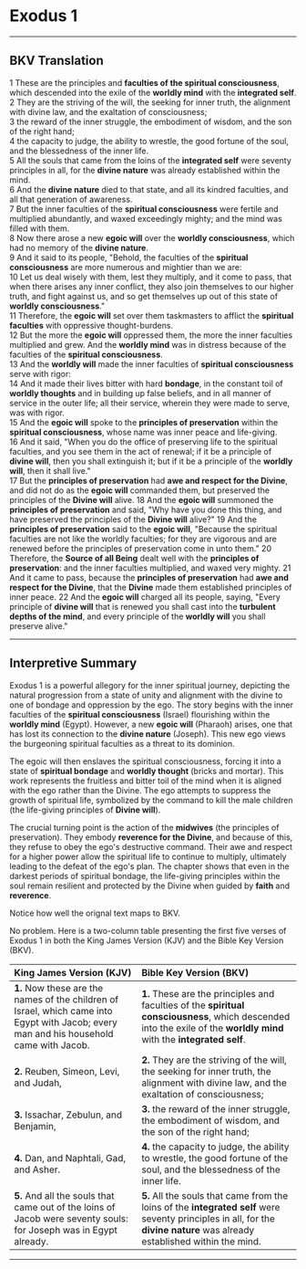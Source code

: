 # Exodus 1

---

## BKV Translation

1 These are the principles and **faculties of the spiritual consciousness**, which descended into the exile of the **worldly mind** with the **integrated self**.  
2 They are the striving of the will, the seeking for inner truth, the alignment with divine law, and the exaltation of consciousness;  
3 the reward of the inner struggle, the embodiment of wisdom, and the son of the right hand;  
4 the capacity to judge, the ability to wrestle, the good fortune of the soul, and the blessedness of the inner life.  
5 All the souls that came from the loins of the **integrated self** were seventy principles in all, for the **divine nature** was already established within the mind.  
6 And the **divine nature** died to that state, and all its kindred faculties, and all that generation of awareness.  
7 But the inner faculties of the **spiritual consciousness** were fertile and multiplied abundantly, and waxed exceedingly mighty; and the mind was filled with them.  
8 Now there arose a new **egoic will** over the **worldly consciousness**, which had no memory of the **divine nature**.  
9 And it said to its people, "Behold, the faculties of the **spiritual consciousness** are more numerous and mightier than we are:  
10 Let us deal wisely with them, lest they multiply, and it come to pass, that when there arises any inner conflict, they also join themselves to our higher truth, and fight against us, and so get themselves up out of this state of **worldly consciousness**."  
11 Therefore, the **egoic will** set over them taskmasters to afflict the **spiritual faculties** with oppressive thought-burdens.  
12 But the more the **egoic will** oppressed them, the more the inner faculties multiplied and grew. And the **worldly mind** was in distress because of the faculties of the **spiritual consciousness**.  
13 And the **worldly will** made the inner faculties of **spiritual consciousness** serve with rigor:  
14 And it made their lives bitter with hard **bondage**, in the constant toil of **worldly thoughts** and in building up false beliefs, and in all manner of service in the outer life; all their service, wherein they were made to serve, was with rigor.  
15 And the **egoic will** spoke to the **principles of preservation** within the **spiritual consciousness**, whose name was inner peace and life-giving.  
16 And it said, "When you do the office of preserving life to the spiritual faculties, and you see them in the act of renewal; if it be a principle of **divine will**, then you shall extinguish it; but if it be a principle of the **worldly will**, then it shall live."  
17 But the **principles of preservation** had **awe and respect for the Divine**, and did not do as the **egoic will** commanded them, but preserved the principles of the **Divine will** alive.
18 And the **egoic will** summoned the **principles of preservation** and said, "Why have you done this thing, and have preserved the principles of the **Divine will** alive?"
19 And the **principles of preservation** said to the **egoic will**, "Because the spiritual faculties are not like the worldly faculties; for they are vigorous and are renewed before the principles of preservation come in unto them."
20 Therefore, the **Source of all Being** dealt well with the **principles of preservation**: and the inner faculties multiplied, and waxed very mighty.
21 And it came to pass, because the **principles of preservation** had **awe and respect for the Divine**, that the **Divine** made them established principles of inner peace.
22 And the **egoic will** charged all its people, saying, "Every principle of **divine will** that is renewed you shall cast into the **turbulent depths of the mind**, and every principle of the **worldly will** you shall preserve alive."


---

## Interpretive Summary

Exodus 1 is a powerful allegory for the inner spiritual journey, depicting the natural progression from a state of unity and alignment with the divine to one of bondage and oppression by the ego. The story begins with the inner faculties of the **spiritual consciousness** (Israel) flourishing within the **worldly mind** (Egypt). However, a new **egoic will** (Pharaoh) arises, one that has lost its connection to the **divine nature** (Joseph). This new ego views the burgeoning spiritual faculties as a threat to its dominion.

The egoic will then enslaves the spiritual consciousness, forcing it into a state of **spiritual bondage** and **worldly thought** (bricks and mortar). This work represents the fruitless and bitter toil of the mind when it is aligned with the ego rather than the Divine. The ego attempts to suppress the growth of spiritual life, symbolized by the command to kill the male children (the life-giving principles of **Divine will**).

The crucial turning point is the action of the **midwives** (the principles of preservation). They embody **reverence for the Divine**, and because of this, they refuse to obey the ego's destructive command. Their awe and respect for a higher power allow the spiritual life to continue to multiply, ultimately leading to the defeat of the ego's plan. The chapter shows that even in the darkest periods of spiritual bondage, the life-giving principles within the soul remain resilient and protected by the Divine when guided by **faith** and **reverence**.

Notice how well the orignal text maps to BKV.

No problem. Here is a two-column table presenting the first five verses of Exodus 1 in both the King James Version (KJV) and the Bible Key Version (BKV).

| King James Version (KJV) | Bible Key Version (BKV) |
| :--- | :--- |
| **1.** Now these are the names of the children of Israel, which came into Egypt with Jacob; every man and his household came with Jacob. | **1.** These are the principles and faculties of the **spiritual consciousness**, which descended into the exile of the **worldly mind** with the **integrated self**. |
| **2.** Reuben, Simeon, Levi, and Judah, | **2.** They are the striving of the will, the seeking for inner truth, the alignment with divine law, and the exaltation of consciousness; |
| **3.** Issachar, Zebulun, and Benjamin, | **3.** the reward of the inner struggle, the embodiment of wisdom, and the son of the right hand; |
| **4.** Dan, and Naphtali, Gad, and Asher. | **4.** the capacity to judge, the ability to wrestle, the good fortune of the soul, and the blessedness of the inner life. |
| **5.** And all the souls that came out of the loins of Jacob were seventy souls: for Joseph was in Egypt already. | **5.** All the souls that came from the loins of the **integrated self** were seventy principles in all, for the **divine nature** was already established within the mind. |


---


